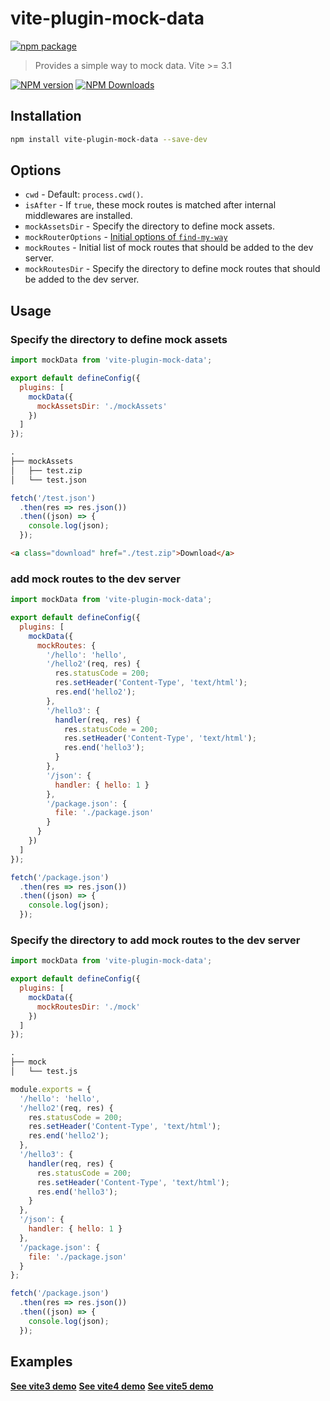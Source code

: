 # vite-plugin-mock-data

[![npm package](https://nodei.co/npm/vite-plugin-mock-data.png?downloads=true&downloadRank=true&stars=true)](https://www.npmjs.com/package/vite-plugin-mock-data)

> Provides a simple way to mock data. Vite >= 3.1

[![NPM version](https://img.shields.io/npm/v/vite-plugin-mock-data.svg?style=flat)](https://npmjs.org/package/vite-plugin-mock-data)
[![NPM Downloads](https://img.shields.io/npm/dm/vite-plugin-mock-data.svg?style=flat)](https://npmjs.org/package/vite-plugin-mock-data)

## Installation

```bash
npm install vite-plugin-mock-data --save-dev
```

## Options

* `cwd` - Default: `process.cwd()`.
* `isAfter` - If `true`, these mock routes is matched after internal middlewares are installed.
* `mockAssetsDir` - Specify the directory to define mock assets.
* `mockRouterOptions` - [Initial options of `find-my-way`](https://github.com/delvedor/find-my-way#findmywayoptions)
* `mockRoutes` - Initial list of mock routes that should be added to the dev server.
* `mockRoutesDir` - Specify the directory to define mock routes that should be added to the dev server.

## Usage

### Specify the directory to define mock assets

```js
import mockData from 'vite-plugin-mock-data';

export default defineConfig({
  plugins: [
    mockData({
      mockAssetsDir: './mockAssets'
    })
  ]
});
```

```txt
.
├── mockAssets
│   ├── test.zip
│   └── test.json
```

```js
fetch('/test.json')
  .then(res => res.json())
  .then((json) => {
    console.log(json);
  });
```

```html
<a class="download" href="./test.zip">Download</a>
```

### add mock routes to the dev server

```js
import mockData from 'vite-plugin-mock-data';

export default defineConfig({
  plugins: [
    mockData({
      mockRoutes: {
        '/hello': 'hello',
        '/hello2'(req, res) {
          res.statusCode = 200;
          res.setHeader('Content-Type', 'text/html');
          res.end('hello2');
        },
        '/hello3': {
          handler(req, res) {
            res.statusCode = 200;
            res.setHeader('Content-Type', 'text/html');
            res.end('hello3');
          }
        },
        '/json': {
          handler: { hello: 1 }
        },
        '/package.json': {
          file: './package.json'
        }
      }
    })
  ]
});
```

```js
fetch('/package.json')
  .then(res => res.json())
  .then((json) => {
    console.log(json);
  });
```

### Specify the directory to add mock routes to the dev server

```js
import mockData from 'vite-plugin-mock-data';

export default defineConfig({
  plugins: [
    mockData({
      mockRoutesDir: './mock'
    })
  ]
});
```

```txt
.
├── mock
│   └── test.js
```

```js
module.exports = {
  '/hello': 'hello',
  '/hello2'(req, res) {
    res.statusCode = 200;
    res.setHeader('Content-Type', 'text/html');
    res.end('hello2');
  },
  '/hello3': {
    handler(req, res) {
      res.statusCode = 200;
      res.setHeader('Content-Type', 'text/html');
      res.end('hello3');
    }
  },
  '/json': {
    handler: { hello: 1 }
  },
  '/package.json': {
    file: './package.json'
  }
};
```

```js
fetch('/package.json')
  .then(res => res.json())
  .then((json) => {
    console.log(json);
  });
```

## Examples

**[See vite3 demo](../../examples/vite3-mock-data)**
**[See vite4 demo](../../examples/vite4-mock-data)**
**[See vite5 demo](../../examples/vite5-mock-data)**
